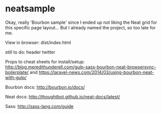 # neatsample

Okay, really 'Bourbon sample' since I ended up not liking the Neat grid for this specific page layout... But I already named the project, so too late for me.

View in browser: dist/index.html

still to do: header twitter

Props to cheat sheets for install/setup: http://blog.meredithunderell.com/gulp-sass-bourbon-neat-browsersync-boilerplate/ and https://laravel-news.com/2014/03/using-bourbon-neat-with-gulp/

Bourbon docs: http://bourbon.io/docs/

Neat docs: http://thoughtbot.github.io/neat-docs/latest/

Sass: http://sass-lang.com/guide